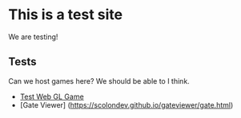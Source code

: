 # This is a test site
We are testing!

## Tests
Can we host games here? We should be able to I think.
* [Test Web GL Game](https://scolondev.github.io/game.html)
* [Gate Viewer] (https://scolondev.github.io/gateviewer/gate.html)
